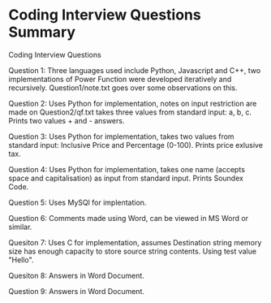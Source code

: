 # Coding Interview Questions Summary
Coding Interview Questions 

Question 1: Three languages used include Python, Javascript and C++, two implementations of Power Function were developed iteratively and recursively. Question1/note.txt goes over some observations on this.

Question 2: Uses Python for implementation, notes on input restriction are made on Question2/qf.txt
takes three values from standard input: a, b, c. Prints two values + and - answers.

Question 3: Uses Python for implementation, takes two values from standard input: Inclusive Price and Percentage (0-100). Prints price exlusive tax.

Question 4: Uses Python for implementation, takes one name (accepts space and capitalisation) as input from standard input. Prints Soundex Code.

Question 5: Uses MySQl for implentation.

Question 6: Comments made using Word, can be viewed in MS Word or similar.

Quesiton 7: Uses C for implementation, assumes Destination string memory size has enough capacity to store source string contents. Using test value "Hello". 

Quesiton 8: Answers in Word Document.

Question 9: Answers in Word Document.
